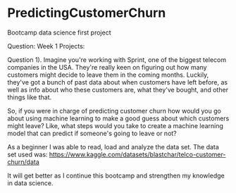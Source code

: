 # PredictingCustomerChurn
Bootcamp data science first project

Question: Week 1 Projects:

Question 1). Imagine you're working with Sprint, one of the biggest telecom companies in the USA. They're really keen on figuring out how many customers might decide to leave them in the coming months. Luckily, they've got a bunch of past data about when customers have left before, as well as info about who these customers are, what they've bought, and other things like that.

So, if you were in charge of predicting customer churn how would you go about using machine learning to make a good guess about which customers might leave? Like, what steps would you take to create a machine learning model that can predict if someone's going to leave or not?

As a beginner I was able to read, load and analyze the data set.
The data set used was: https://www.kaggle.com/datasets/blastchar/telco-customer-churn/data

It will get better as I continue this bootcamp and strengthen my knowledge in data science.
